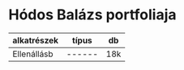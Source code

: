 # Hódos Balázs  portfoliaja





|alkatrészek| típus| db|
|-----------|------|---|
|Ellenállásb|------|18k|